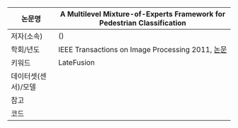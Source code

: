 |논문명 |A Multilevel Mixture-of-Experts Framework for Pedestrian Classification |
| --- | --- |
| 저자\(소속\) | \(\) |
| 학회/년도 | IEEE Transactions on Image Processing 2011, [논문](http://ieeexplore.ieee.org/document/5749283/) |
| 키워드 |LateFusion |
| 데이터셋(센서)/모델 | |
| 참고 | |
| 코드 | |






